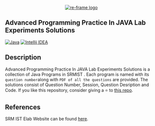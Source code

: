 

<p align="center"><a href="https://github.com/niladri17dutta/SRMIST---Advanced-Programming-Practice-In-JAVA-Lab-Experiments" target="_blank" rel="noopener noreferrer"><img src="https://github.com/niladri17dutta/SRMIST---Advanced-Programming-Practice-In-JAVA-Lab-Experiments/readme_assets/logo.png" alt="re-frame logo"></a></p>

## Advanced Programming Practice In JAVA Lab Experiments Solutions

[![Java](https://img.shields.io/badge/java-java%2015.0.2%202021/01/19-97C93C?labelColor=283C67&logo=java&style=for-the-badge)](https://www.java.com/en/)
[![Intellij IDEA](https://img.shields.io/badge/IntelliJ%20IDEA-Version:%202020.3.3-97C93C?labelColor=283C67&logo=Intellij%20IDEA&style=for-the-badge)](https://www.jetbrains.com/idea/)


## Description

Advanced Programming Practice In JAVA Lab Experiments Solutions is a collection of Java Programs in SRMIST . Each program is named with its ```question number```along with ```PDF of all the questions``` are provided. The solutions consist of Question Number, Session, Question Desription and Code. If you like this repository, consider giving a ⭐ to [this repo](https://github.com/niladri17dutta/SRMIST---Advanced-Programming-Practice-In-JAVA-Lab-Experiments).

## References 

SRM IST Elab Website can be found [here](https://dld.srmist.edu.in/).